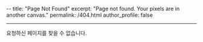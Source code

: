 --
title: "Page Not Found"
excerpt: "Page not found. Your pixels are in another canvas."
permalink: /404.html
author_profile: false

---

요청하신 페이지를 찾을 수 없습니다.

<script>
  var GOOG_FIXURL_LANG = 'en';
  var GOOG_FIXURL_SITE = 'https://yeonbot.github.io/'
</script>
<script src="https://linkhelp.clients.google.com/tbproxy/lh/wm/fixurl.js">
</script>
